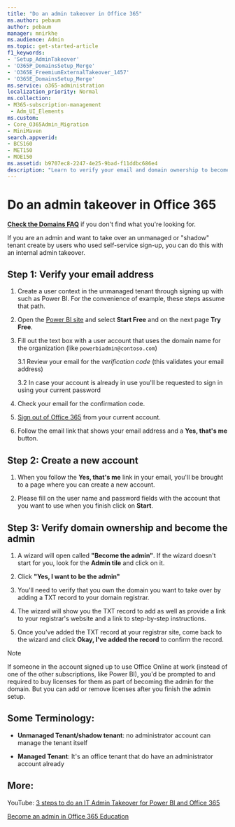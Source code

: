 ```yaml
---
title: "Do an admin takeover in Office 365"
ms.author: pebaum
author: pebaum
manager: mnirkhe
ms.audience: Admin
ms.topic: get-started-article
f1_keywords:
- 'Setup_AdminTakeover'
- 'O365P_DomainsSetup_Merge'
- 'O365E_FreemiumExternalTakeover_1457'
- 'O365E_DomainsSetup_Merge'
ms.service: o365-administration
localization_priority: Normal
ms.collection: 
- M365-subscription-management 
 - Adm_UI_Elements
ms.custom:
- Core_O365Admin_Migration
- MiniMaven
search.appverid:
- BCS160
- MET150
- MOE150
ms.assetid: b9707ec8-2247-4e25-9bad-f11ddbc686e4
description: "Learn to verify your email and domain ownership to become the admin."
---
```


# Do an admin takeover in Office 365

 **[Check the Domains FAQ](../setup/domains-faq.md)** if you don't find what you're looking for. 

If you are an admin and want to take over an unmanaged or "shadow" tenant create by users who used self-service sign-up, you can do this with an internal admin takeover.
  
## Step 1: Verify your email address

1. Create a user context in the unmanaged tenant through signing up with such as Power BI. For the convenience of example, these steps assume that path.

2. Open the [Power BI site](https://powerbi.com) and select **Start Free** and on the next page **Try Free**. 

3. Fill out the text box with a user account that uses the domain name for the organization (like `powerbiadmin@contoso.com`)

    3.1 Review your email for the *verification code* (this validates your email address)

    3.2 In case your account is already in use you'll be requested to sign in using your current password

4. Check your email for the confirmation code.
    
5. [Sign out of Office 365](https://login.microsoftonline.com/logout.srf) from your current account. 
    
6. Follow the email link that shows your email address and a **Yes, that's me** button. 


    
## Step 2: Create a new account

1. When you follow the **Yes, that's me** link in your email, you'll be brought to a page where you can create a new account. 
    
2. Please fill on the user name and password fields with the account that you want to use when you finish click on **Start**. 
    
## Step 3: Verify domain ownership and become the admin

1. A wizard will open called **"Become the admin"**. If the wizard doesn't start for you, look for the **Admin tile** and click on it. 
    
2. Click **"Yes, I want to be the admin"**
    
3. You'll need to verify that you own the domain you want to take over by adding a TXT record to your domain registrar.
    
1. The wizard will show you the TXT record to add as well as provide a link to your registrar's website and a link to step-by-step instructions.
    
2. Once you've added the TXT record at your registrar site, come back to the wizard and click **Okay, I've added the record** to confirm the record.
    
> [!NOTE]
> If someone in the account signed up to use Office Online at work (instead of one of the other subscriptions, like Power BI), you'd be prompted to and required to buy licenses for them as part of becoming the admin for the domain. But you can add or remove licenses after you finish the admin setup. 
  

## Some Terminology:

- **Unmanaged Tenant/shadow tenant**: no administrator account can manage the tenant itself

- **Managed Tenant**:    It's an office tenant that do have an administrator account already


## More:

YouTube: [3 steps to do an IT Admin Takeover for Power BI and Office 365](https://www.youtube.com/watch?v=xt5EsrQBZZk)
  
[Become an admin in Office 365 Education](https://go.microsoft.com/fwlink/?LinkId=512141)
  

